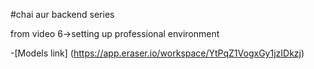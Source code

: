 #chai aur backend series

from video 6->setting up professional environment

-[Models link] (https://app.eraser.io/workspace/YtPqZ1VogxGy1jzIDkzj)
